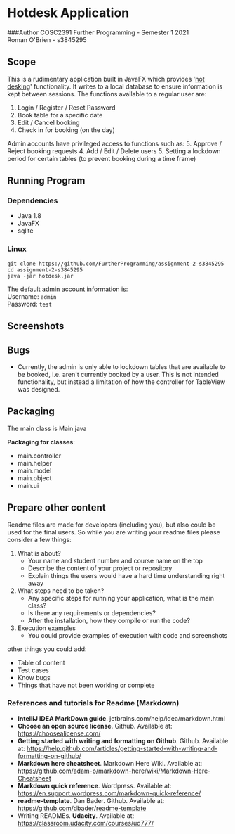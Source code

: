 # Hotdesk Application

###Author
COSC2391 Further Programming - Semester 1 2021  
Roman O'Brien - s3845295

## Scope
This is a rudimentary application built in JavaFX which provides '[hot desking](https://en.wikipedia.org/wiki/Hot_desking)' functionality. It writes to a local database to ensure information is kept between sessions. The functions available to a regular user are:
1. Login / Register / Reset Password
2. Book table for a specific date
3. Edit / Cancel booking
4. Check in for booking (on the day)

Admin accounts have privileged access to functions such as:
5. Approve / Reject booking requests
4. Add / Edit / Delete users
5. Setting a lockdown period for certain tables (to prevent booking during a time frame)




## Running Program
### Dependencies
- Java 1.8
- JavaFX
- sqlite

### Linux

```git clone https://github.com/FurtherProgramming/assignment-2-s3845295```  
```cd assignment-2-s3845295```  
```java -jar hotdesk.jar```

The default admin account information is:  
Username: ```admin```  
Password: ```test```

## Screenshots

## Bugs
- Currently, the admin is only able to lockdown tables that are available to be booked, i.e. aren't currently booked by a user. This is not intended functionality, but instead a limitation of how the controller for TableView was designed. 

## Packaging
The main class is Main.java  

__Packaging for classes__:
- main.controller
- main.helper
- main.model
- main.object  
- main.ui

## Prepare other content

Readme files are made for developers (including you), but also could be used for the final users.
So while you are writing your readme files please consider a few things:

1. What is about?
    - Your name and student number and course name on the top
    - Describe the content of your project or repository
    - Explain things the users would have a hard time understanding right away
2. What steps need to be taken?
    - Any specific steps for running your application, what is the main class?
    - Is there any requirements or dependencies?
    - After the installation, how they compile or run the code?
3. Execution examples
    - You could provide examples of execution with code and screenshots
    

other things you could add:

- Table of content
- Test cases
- Know bugs
- Things that have not been working or complete



### References and tutorials for Readme (Markdown)
- **IntelliJ IDEA MarkDown guide**. jetbrains.com/help/idea/markdown.html
- **Choose an open source license**. Github. Available at: https://choosealicense.com/
- **Getting started with writing and formatting on Github**. Github. Available at: https://help.github.com/articles/getting-started-with-writing-and-formatting-on-github/
- **Markdown here cheatsheet**. Markdown Here Wiki. Available at: https://github.com/adam-p/markdown-here/wiki/Markdown-Here-Cheatsheet
- **Markdown quick reference**. Wordpress. Available at: https://en.support.wordpress.com/markdown-quick-reference/
- **readme-template**. Dan Bader. Github. Available at: https://github.com/dbader/readme-template
- Writing READMEs. **Udacity**. Available at: https://classroom.udacity.com/courses/ud777/
